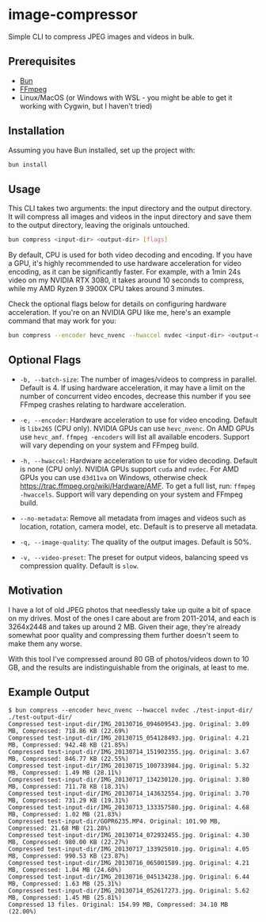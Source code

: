 # image-compressor

Simple CLI to compress JPEG images and videos in bulk.

## Prerequisites

- [Bun](https://bun.sh/)
- [FFmpeg](https://ffmpeg.org/)
- Linux/MacOS (or Windows with WSL - you might be able to get it working with Cygwin, but I haven't tried)

## Installation

Assuming you have Bun installed, set up the project with:

```sh
bun install
```

## Usage

This CLI takes two arguments: the input directory and the output directory. It will compress all
images and videos in the input directory and save them to the output directory, leaving the originals
untouched.

```sh
bun compress <input-dir> <output-dir> [flags]
```

By default, CPU is used for both video decoding and encoding. If you have a GPU, it's highly recommended
to use hardware acceleration for video encoding, as it can be significantly faster. For example, with
a 1min 24s video on my NVIDIA RTX 3080, it takes around 10 seconds to compress, while my AMD Ryzen 9 3900X
CPU takes around 3 minutes.

Check the optional flags below for details on configuring hardware acceleration. If you're on an NVIDIA
GPU like me, here's an example command that may work for you:

```sh
bun compress --encoder hevc_nvenc --hwaccel nvdec <input-dir> <output-dir>
```

## Optional Flags

- `-b, --batch-size`: The number of images/videos to compress in parallel. Default is 4. If using
  hardware acceleration, it may have a limit on the number of concurrent video encodes, decrease
  this number if you see FFmpeg crashes relating to hardware acceleration.

- `-e, --encoder`: Hardware acceleration to use for video encoding. Default is `libx265` (CPU only).
  NVIDIA GPUs can use `hevc_nvenc`. On AMD GPUs use `hevc_amf`. `ffmpeg -encoders` will list all
  available encoders. Support will vary depending on your system and FFmpeg build.

- `-h, --hwaccel`: Hardware acceleration to use for video decoding. Default is none (CPU only).
  NVIDIA GPUs support `cuda` and `nvdec`. For AMD GPUs you can use `d3d11va` on Windows, otherwise
  check https://trac.ffmpeg.org/wiki/Hardware/AMF. To get a full list, run: `ffmpeg -hwaccels`.
  Support will vary depending on your system and FFmpeg build.

- `--no-metadata`: Remove all metadata from images and videos such as location, rotation, camera
  model, etc. Default is to preserve all metadata.

- `-q, --image-quality`: The quality of the output images. Default is 50%.

- `-v, --video-preset`: The preset for output videos, balancing speed vs compression quality. Default is `slow`.

## Motivation

I have a lot of old JPEG photos that needlessly take up quite a bit of space on my drives. Most of the
ones I care about are from 2011-2014, and each is 3264x2448 and takes up around 2 MB. Given their age,
they're already somewhat poor quality and compressing them further doesn't seem to make them any worse.

With this tool I've compressed around 80 GB of photos/videos down to 10 GB, and the results are
indistinguishable from the originals, at least to me.

## Example Output

```
$ bun compress --encoder hevc_nvenc --hwaccel nvdec ./test-input-dir/ ./test-output-dir/
Compressed test-input-dir/IMG_20130716_094609543.jpg. Original: 3.09 MB, Compressed: 718.86 KB (22.69%)
Compressed test-input-dir/IMG_20130715_054128493.jpg. Original: 4.21 MB, Compressed: 942.48 KB (21.85%)
Compressed test-input-dir/IMG_20130714_151902355.jpg. Original: 3.67 MB, Compressed: 846.77 KB (22.55%)
Compressed test-input-dir/IMG_20130715_100733984.jpg. Original: 5.32 MB, Compressed: 1.49 MB (28.11%)
Compressed test-input-dir/IMG_20130717_134230120.jpg. Original: 3.80 MB, Compressed: 711.78 KB (18.31%)
Compressed test-input-dir/IMG_20130714_143632554.jpg. Original: 3.70 MB, Compressed: 731.29 KB (19.31%)
Compressed test-input-dir/IMG_20130713_133357580.jpg. Original: 4.68 MB, Compressed: 1.02 MB (21.83%)
Compressed test-input-dir/GOPR6235.MP4. Original: 101.90 MB, Compressed: 21.68 MB (21.28%)
Compressed test-input-dir/IMG_20130714_072932455.jpg. Original: 4.30 MB, Compressed: 980.00 KB (22.27%)
Compressed test-input-dir/IMG_20130717_133925010.jpg. Original: 4.05 MB, Compressed: 990.53 KB (23.87%)
Compressed test-input-dir/IMG_20130716_065001589.jpg. Original: 4.21 MB, Compressed: 1.04 MB (24.60%)
Compressed test-input-dir/IMG_20130716_045134238.jpg. Original: 6.44 MB, Compressed: 1.63 MB (25.31%)
Compressed test-input-dir/IMG_20130714_052617273.jpg. Original: 5.62 MB, Compressed: 1.45 MB (25.81%)
Compressed 13 files. Original: 154.99 MB, Compressed: 34.10 MB (22.00%)
```
